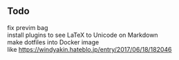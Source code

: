## Todo
fix previm bag  
install plugins to see LaTeX to Unicode on Markdown  
make dotfiles into Docker image  
like https://windyakin.hateblo.jp/entry/2017/06/18/182046
